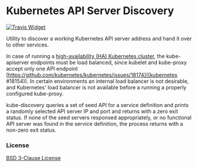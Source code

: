 # Kubernetes API Server Discovery

[![Travis Widget]][Travis]

[Travis]: https://travis-ci.org/egergo/kube-discovery
[Travis Widget]: https://travis-ci.org/egergo/kube-discovery.svg?branch=master

Utility to discover a working Kubernetes API server address and hand it over to other services.

In case of running a [high-availability (HA) Kubernetes cluster](http://kubernetes.io/docs/admin/high-availability/), the kube-apiserver endpoints must be load balanced, since kubelet and kube-proxy accept only one API endpoint [https://github.com/kubernetes/kubernetes/issues/18174]((kubernetes #18154)). In certain environments an internal load balancer is not desirable, and Kubernetes' load balancer is not available before a running a properly configured kube-proxy.

kube-discovery queries a set of seed API for a service definition and prints a randomly selected API server IP and port and returns with a zero exit status. If none of the seed servers responsed appropriately, or no functional API server was found in the service definition, the process returns with a non-zero exit status.

### License

[BSD 3-Clause License](LICENSE)
